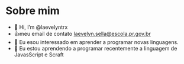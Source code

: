 # Sobre mim 
- 👋 Hi, I’m @laevelyntrx
- :+1:meu email de contato laevelyn.sella@escola.pr.gov.br
- 👀 Eu esou interessado em aprender a programar novas linguagens.
- 🌱 Eu estou aprendendo a programar recentemente a linguagem de JavasScript e Scraft 


